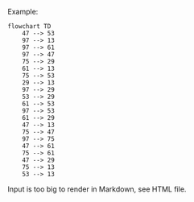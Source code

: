 Example:

```mermaid
flowchart TD
    47 --> 53
    97 --> 13
    97 --> 61
    97 --> 47
    75 --> 29
    61 --> 13
    75 --> 53
    29 --> 13
    97 --> 29
    53 --> 29
    61 --> 53
    97 --> 53
    61 --> 29
    47 --> 13
    75 --> 47
    97 --> 75
    47 --> 61
    75 --> 61
    47 --> 29
    75 --> 13
    53 --> 13
```

Input is too big to render in Markdown, see HTML file.
